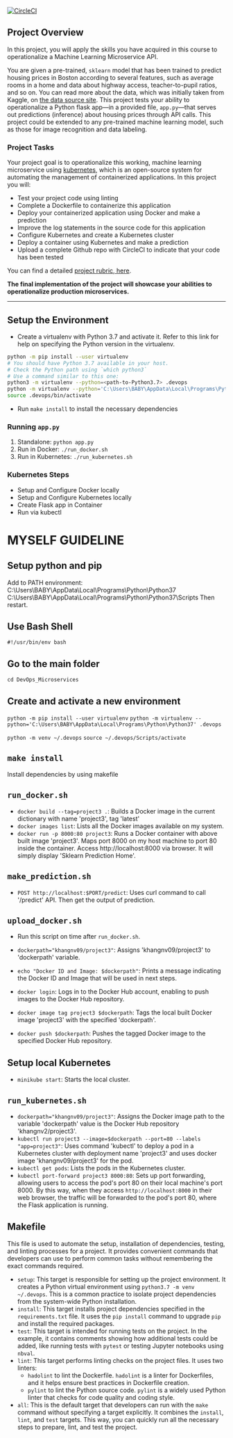 [![CircleCI](https://dl.circleci.com/status-badge/img/gh/khangnv/DevOps_Microservices/tree/master.svg?style=svg)](https://dl.circleci.com/status-badge/redirect/gh/khangnv/DevOps_Microservices/tree/master)

## Project Overview

In this project, you will apply the skills you have acquired in this course to operationalize a Machine Learning Microservice API.

You are given a pre-trained, `sklearn` model that has been trained to predict housing prices in Boston according to several features, such as average rooms in a home and data about highway access, teacher-to-pupil ratios, and so on. You can read more about the data, which was initially taken from Kaggle, on [the data source site](https://www.kaggle.com/c/boston-housing). This project tests your ability to operationalize a Python flask app—in a provided file, `app.py`—that serves out predictions (inference) about housing prices through API calls. This project could be extended to any pre-trained machine learning model, such as those for image recognition and data labeling.

### Project Tasks

Your project goal is to operationalize this working, machine learning microservice using [kubernetes](https://kubernetes.io/), which is an open-source system for automating the management of containerized applications. In this project you will:

- Test your project code using linting
- Complete a Dockerfile to containerize this application
- Deploy your containerized application using Docker and make a prediction
- Improve the log statements in the source code for this application
- Configure Kubernetes and create a Kubernetes cluster
- Deploy a container using Kubernetes and make a prediction
- Upload a complete Github repo with CircleCI to indicate that your code has been tested

You can find a detailed [project rubric, here](https://review.udacity.com/#!/rubrics/2576/view).

**The final implementation of the project will showcase your abilities to operationalize production microservices.**

---

## Setup the Environment

- Create a virtualenv with Python 3.7 and activate it. Refer to this link for help on specifying the Python version in the virtualenv.

```bash
python -m pip install --user virtualenv
# You should have Python 3.7 available in your host.
# Check the Python path using `which python3`
# Use a command similar to this one:
python3 -m virtualenv --python=<path-to-Python3.7> .devops
python -m virtualenv --python='C:\Users\BABY\AppData\Local\Programs\Python\Python37' .devops
source .devops/bin/activate
```

- Run `make install` to install the necessary dependencies

### Running `app.py`

1. Standalone: `python app.py`
2. Run in Docker: `./run_docker.sh`
3. Run in Kubernetes: `./run_kubernetes.sh`

### Kubernetes Steps

- Setup and Configure Docker locally
- Setup and Configure Kubernetes locally
- Create Flask app in Container
- Run via kubectl

# MYSELF GUIDELINE

## Setup python and pip

Add to PATH environment:
C:\Users\BABY\AppData\Local\Programs\Python\Python37
C:\Users\BABY\AppData\Local\Programs\Python\Python37\Scripts
Then restart.

## Use Bash Shell

`#!/usr/bin/env bash`

## Go to the main folder

`cd DevOps_Microservices`

## Create and activate a new environment

`python -m pip install --user virtualenv`
`python -m virtualenv --python='C:\Users\BABY\AppData\Local\Programs\Python\Python37' .devops`

`python -m venv ~/.devops`
`source ~/.devops/Scripts/activate`

## `make install`

Install dependencies by using makefile

## `run_docker.sh`

- `docker build --tag=project3 .`: Builds a Docker image in the current dictionary with name 'project3', tag 'latest'
- `docker images list`: Lists all the Docker images available on my system.
- `docker run -p 8000:80 project3`: Runs a Docker container with above built image 'project3'. Maps port 8000 on my host machine to port 80 inside the container. Access http://localhost:8000 via browser. It will simply display 'Sklearn Prediction Home'.

## `make_prediction.sh`

- `POST http://localhost:$PORT/predict`: Uses curl command to call '/predict' API. Then get the output of prediction.

## `upload_docker.sh`

- Run this script on time after `run_docker.sh`.

- `dockerpath="khangnv09/project3"`: Assigns 'khangnv09/project3' to 'dockerpath' variable.
- `echo "Docker ID and Image: $dockerpath"`: Prints a message indicating the Docker ID and Image that will be used in next steps.
- `docker login`: Logs in to the Docker Hub account, enabling to push images to the Docker Hub repository.
- `docker image tag project3 $dockerpath`: Tags the local built Docker image 'project3' with the specified 'dockerpath'.
- `docker push $dockerpath`: Pushes the tagged Docker image to the specified Docker Hub repository.

## Setup local Kubernetes

- `minikube start`: Starts the local cluster.

## `run_kubernetes.sh`

- `dockerpath="khangnv09/project3"`: Assigns the Docker image path to the variable 'dockerpath' value is the Docker Hub repository 'khangnv2/project3'.
- `kubectl run project3 --image=$dockerpath --port=80 --labels "app=project3"`: Uses command 'kubectl' to deploy a pod in a Kubernetes cluster with deployment name 'project3' and uses docker image 'khangnv09/project3' for the pod.
- `kubectl get pods`: Lists the pods in the Kubernetes cluster.
- `kubectl port-forward project3 8000:80`: Sets up port forwarding, allowing users to access the pod's port 80 on their local machine's port 8000. By this way, when they access `http://localhost:8000` in their web browser, the traffic will be forwarded to the pod's port 80, where the Flask application is running.

## Makefile

This file is used to automate the setup, installation of dependencies, testing, and linting processes for a project. It provides convenient commands that developers can use to perform common tasks without remembering the exact commands required.

- `setup`: This target is responsible for setting up the project environment. It creates a Python virtual environment using `python3.7 -m venv ~/.devops`. This is a common practice to isolate project dependencies from the system-wide Python installation.
- `install`: This target installs project dependencies specified in the `requirements.txt` file. It uses the `pip install` command to upgrade `pip` and install the required packages.
- `test`: This target is intended for running tests on the project. In the example, it contains comments showing how additional tests could be added, like running tests with `pytest` or testing Jupyter notebooks using `nbval`.
- `lint`: This target performs linting checks on the project files. It uses two linters:
  - `hadolint` to lint the Dockerfile. `hadolint` is a linter for Dockerfiles, and it helps ensure best practices in Dockerfile creation.
  - `pylint` to lint the Python source code. `pylint` is a widely used Python linter that checks for code quality and coding style.
- `all`: This is the default target that developers can run with the `make` command without specifying a target explicitly. It combines the `install`, `lint`, and `test` targets. This way, you can quickly run all the necessary steps to prepare, lint, and test the project.
